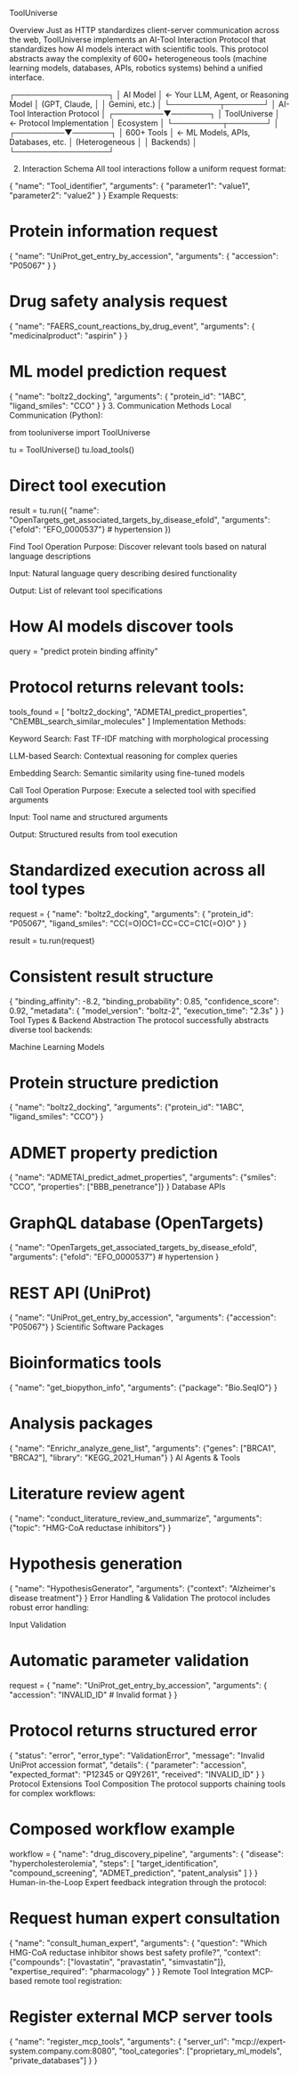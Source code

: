 
ToolUniverse

Overview
Just as HTTP standardizes client-server communication across the web, ToolUniverse implements an AI-Tool Interaction Protocol that standardizes how AI models interact with scientific tools. This protocol abstracts away the complexity of 600+ heterogeneous tools (machine learning models, databases, APIs, robotics systems) behind a unified interface.

┌─────────────────┐
│   AI Model      │ ← Your LLM, Agent, or Reasoning Model
│ (GPT, Claude,   │
│  Gemini, etc.)  │
└─────────┬───────┘
          │ AI-Tool Interaction Protocol
          │
┌─────────▼───────┐
│  ToolUniverse   │ ← Protocol Implementation
│   Ecosystem     │
└─────────┬───────┘
          │
┌─────────▼───────┐
│  600+ Tools     │ ← ML Models, APIs, Databases, etc.
│ (Heterogeneous  │
│   Backends)     │
└─────────────────┘



2. Interaction Schema
All tool interactions follow a uniform request format:

{
    "name": "Tool_identifier",
    "arguments": {
        "parameter1": "value1",
        "parameter2": "value2"
    }
}
Example Requests:

# Protein information request
{
    "name": "UniProt_get_entry_by_accession",
    "arguments": {
        "accession": "P05067"
    }
}

# Drug safety analysis request
{
    "name": "FAERS_count_reactions_by_drug_event",
    "arguments": {
        "medicinalproduct": "aspirin"
    }
}

# ML model prediction request
{
    "name": "boltz2_docking",
    "arguments": {
        "protein_id": "1ABC",
        "ligand_smiles": "CCO"
    }
}
3. Communication Methods
Local Communication (Python):

from tooluniverse import ToolUniverse

tu = ToolUniverse()
tu.load_tools()

# Direct tool execution
result = tu.run({
    "name": "OpenTargets_get_associated_targets_by_disease_efoId",
    "arguments": {"efoId": "EFO_0000537"}  # hypertension
})



Find Tool Operation
Purpose: Discover relevant tools based on natural language descriptions

Input: Natural language query describing desired functionality

Output: List of relevant tool specifications

# How AI models discover tools
query = "predict protein binding affinity"

# Protocol returns relevant tools:
tools_found = [
    "boltz2_docking",
    "ADMETAI_predict_properties",
    "ChEMBL_search_similar_molecules"
]
Implementation Methods:

Keyword Search: Fast TF-IDF matching with morphological processing

LLM-based Search: Contextual reasoning for complex queries

Embedding Search: Semantic similarity using fine-tuned models

Call Tool Operation
Purpose: Execute a selected tool with specified arguments

Input: Tool name and structured arguments

Output: Structured results from tool execution

# Standardized execution across all tool types
request = {
    "name": "boltz2_docking",
    "arguments": {
        "protein_id": "P05067",
        "ligand_smiles": "CC(=O)OC1=CC=CC=C1C(=O)O"
    }
}

result = tu.run(request)

# Consistent result structure
{
    "binding_affinity": -8.2,
    "binding_probability": 0.85,
    "confidence_score": 0.92,
    "metadata": {
        "model_version": "boltz-2",
        "execution_time": "2.3s"
    }
}
Tool Types & Backend Abstraction
The protocol successfully abstracts diverse tool backends:

Machine Learning Models
# Protein structure prediction
{
    "name": "boltz2_docking",
    "arguments": {"protein_id": "1ABC", "ligand_smiles": "CCO"}
}

# ADMET property prediction
{
    "name": "ADMETAI_predict_admet_properties",
    "arguments": {"smiles": "CCO", "properties": ["BBB_penetrance"]}
}
Database APIs
# GraphQL database (OpenTargets)
{
    "name": "OpenTargets_get_associated_targets_by_disease_efoId",
    "arguments": {"efoId": "EFO_0000537"}  # hypertension
}

# REST API (UniProt)
{
    "name": "UniProt_get_entry_by_accession",
    "arguments": {"accession": "P05067"}
}
Scientific Software Packages
# Bioinformatics tools
{
    "name": "get_biopython_info",
    "arguments": {"package": "Bio.SeqIO"}
}

# Analysis packages
{
    "name": "Enrichr_analyze_gene_list",
    "arguments": {"genes": ["BRCA1", "BRCA2"], "library": "KEGG_2021_Human"}
}
AI Agents & Tools
# Literature review agent
{
    "name": "conduct_literature_review_and_summarize",
    "arguments": {"topic": "HMG-CoA reductase inhibitors"}
}

# Hypothesis generation
{
    "name": "HypothesisGenerator",
    "arguments": {"context": "Alzheimer's disease treatment"}
}
Error Handling & Validation
The protocol includes robust error handling:

Input Validation
# Automatic parameter validation
request = {
    "name": "UniProt_get_entry_by_accession",
    "arguments": {
        "accession": "INVALID_ID"  # Invalid format
    }
}

# Protocol returns structured error
{
    "status": "error",
    "error_type": "ValidationError",
    "message": "Invalid UniProt accession format",
    "details": {
        "parameter": "accession",
        "expected_format": "P12345 or Q9Y261",
        "received": "INVALID_ID"
    }
}
Protocol Extensions
Tool Composition
The protocol supports chaining tools for complex workflows:

# Composed workflow example
workflow = {
    "name": "drug_discovery_pipeline",
    "arguments": {
        "disease": "hypercholesterolemia",
        "steps": [
            "target_identification",
            "compound_screening",
            "ADMET_prediction",
            "patent_analysis"
        ]
    }
}
Human-in-the-Loop
Expert feedback integration through the protocol:

# Request human expert consultation
{
    "name": "consult_human_expert",
    "arguments": {
        "question": "Which HMG-CoA reductase inhibitor shows best safety profile?",
        "context": {"compounds": ["lovastatin", "pravastatin", "simvastatin"]},
        "expertise_required": "pharmacology"
    }
}
Remote Tool Integration
MCP-based remote tool registration:

# Register external MCP server tools
{
    "name": "register_mcp_tools",
    "arguments": {
        "server_url": "mcp://expert-system.company.com:8080",
        "tool_categories": ["proprietary_ml_models", "private_databases"]
    }
}

